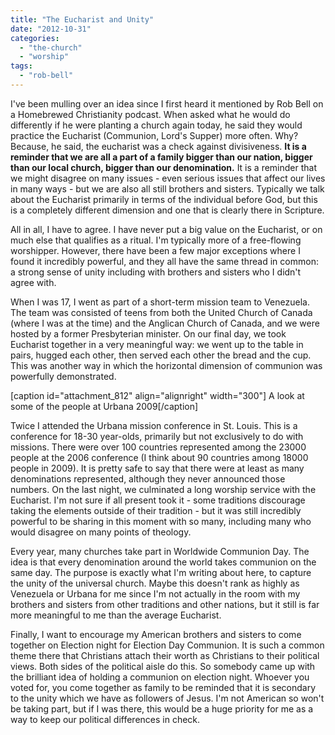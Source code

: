 ```yaml
---
title: "The Eucharist and Unity"
date: "2012-10-31"
categories: 
  - "the-church"
  - "worship"
tags: 
  - "rob-bell"
---
```


I've been mulling over an idea since I first heard it mentioned by Rob Bell on a Homebrewed Christianity podcast. When asked what he would do differently if he were planting a church again today, he said they would practice the Eucharist (Communion, Lord's Supper) more often. Why? Because, he said, the eucharist was a check against divisiveness. **It is a reminder that we are all a part of a family bigger than our nation, bigger than our local church, bigger than our denomination.** It is a reminder that we might disagree on many issues - even serious issues that affect our lives in many ways - but we are also all still brothers and sisters. Typically we talk about the Eucharist primarily in terms of the individual before God, but this is a completely different dimension and one that is clearly there in Scripture.

All in all, I have to agree. I have never put a big value on the Eucharist, or on much else that qualifies as a ritual. I'm typically more of a free-flowing worshipper. However, there have been a few major exceptions where I found it incredibly powerful, and they all have the same thread in common: a strong sense of unity including with brothers and sisters who I didn't agree with.

<!--more-->When I was 17, I went as part of a short-term mission team to Venezuela. The team was consisted of teens from both the United Church of Canada (where I was at the time) and the Anglican Church of Canada, and we were hosted by a former Presbyterian minister. On our final day, we took Eucharist together in a very meaningful way: we went up to the table in pairs, hugged each other, then served each other the bread and the cup. This was another way in which the horizontal dimension of communion was powerfully demonstrated.

\[caption id="attachment\_812" align="alignright" width="300"\] A look at some of the people at Urbana 2009\[/caption\]

Twice I attended the Urbana mission conference in St. Louis. This is a conference for 18-30 year-olds, primarily but not exclusively to do with missions. There were over 100 countries represented among the 23000 people at the 2006 conference (I think about 90 countries among 18000 people in 2009). It is pretty safe to say that there were at least as many denominations represented, although they never announced those numbers. On the last night, we culminated a long worship service with the Eucharist. I'm not sure if all present took it - some traditions discourage taking the elements outside of their tradition - but it was still incredibly powerful to be sharing in this moment with so many, including many who would disagree on many points of theology.

Every year, many churches take part in Worldwide Communion Day. The idea is that every denomination around the world takes communion on the same day. The purpose is exactly what I'm writing about here, to capture the unity of the universal church. Maybe this doesn't rank as highly as Venezuela or Urbana for me since I'm not actually in the room with my brothers and sisters from other traditions and other nations, but it still is far more meaningful to me than the average Eucharist.

Finally, I want to encourage my American brothers and sisters to come together on Election night for Election Day Communion. It is such a common theme there that Christians attach their worth as Christians to their political views. Both sides of the political aisle do this. So somebody came up with the brilliant idea of holding a communion on election night. Whoever you voted for, you come together as family to be reminded that it is secondary to the unity which we have as followers of Jesus. I'm not American so won't be taking part, but if I was there, this would be a huge priority for me as a way to keep our political differences in check.
